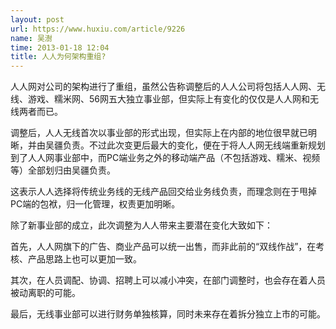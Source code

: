 ```yaml
---
layout: post
url: https://www.huxiu.com/article/9226
name: 吴澍
time: 2013-01-18 12:04
title: 人人为何架构重组?
---
```

人人网对公司的架构进行了重组，虽然公告称调整后的人人公司将包括人人网、无线、游戏、糯米网、56网五大独立事业部，但实际上有变化的仅仅是人人网和无线两者而已。

调整后，人人无线首次以事业部的形式出现，但实际上在内部的地位很早就已明晰，并由吴疆负责。不过此次变更后最大的变化，便在于将人人网无线端重新规划到了人人网事业部中，而PC端业务之外的移动端产品（不包括游戏、糯米、视频等）全部划归由吴疆负责。

这表示人人选择将传统业务线的无线产品回交给业务线负责，而理念则在于甩掉PC端的包袱，归一化管理，权责更加明晰。

除了新事业部的成立，此次调整为人人带来主要潜在变化大致如下：

首先，人人网旗下的广告、商业产品可以统一出售，而非此前的“双线作战”，在考核、产品思路上也可以更加一致。

其次，在人员调配、协调、招聘上可以减小冲突，在部门调整时，也会存在着人员被动离职的可能。

最后，无线事业部可以进行财务单独核算，同时未来存在着拆分独立上市的可能。

